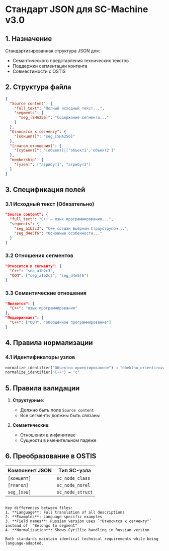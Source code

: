 # Стандарт JSON для SC-Machine v3.0

## 1. Назначение
Стандартизированная структура JSON для:
- Семантического представления технических текстов
- Поддержки сегментации контента
- Совместимости с OSTIS

## 2. Структура файла
```json
{
  "Source content": {
    "full_text": "Полный исходный текст...",
    "segments": {
      "seg_[SHA256]": "Содержание сегмента..."
    }
  },
  "Относится к сегменту": {
    "[концепт]": "seg_[SHA256]"
  },
  "[глагол_отношения]": {
    "[субъект]": "[объект]|['объект1','объект2']"
  },
  "membership": {
    "[узел]": ["атрибут1", "атрибут2"]
  }
}
```

## 3. Спецификация полей

### 3.1 Исходный текст (Обязательно)
```json
"Source content": {
  "full_text": "C++ — язык программирования...",
  "segments": {
    "seg_a1b2c3": "C++ создан Бьёрном Страуструпом...",
    "seg_d4e5f6": "Основные особенности..."
  }
}
```

### 3.2 Отношения сегментов
```json
"Относится к сегменту": {
  "C++": "seg_a1b2c3",
  "ООП": ["seg_a1b2c3", "seg_d4e5f6"]
}
```

### 3.3 Семантические отношения
```json
"Является": {
  "C++": "язык программирования"
},
"Поддерживает": {
  "C++": ["ООП", "обобщённое программирование"]
}
```

## 4. Правила нормализации

### 4.1 Идентификаторы узлов
```python
normalize_identifier("Объектно-ориентированное") → "obektno_orientirovannoe"
normalize_identifier("C++") → "c"
```

## 5. Правила валидации

1. **Структурные**:
   - Должно быть поле `Source content`
   - Все сегменты должны быть связаны

2. **Семантические**:
   - Отношения в инфинитиве
   - Сущности в именительном падеже

## 6. Преобразование в OSTIS

| Компонент JSON       | Тип SC-узла          |
|----------------------|----------------------|
| `[концепт]`          | `sc_node_class`      |
| `[глагол]`           | `sc_node_norel`      |
| `seg_[хэш]`          | `sc_node_struct`     |
```

Key differences between files:
1. **Language**: Full translation of all descriptions
2. **Examples**: Language-specific examples
3. **Field names**: Russian version uses `"Относится к сегменту"` instead of `"Belongs to segment"`
4. **Normalization**: Shows Cyrillic handling in Russian version

Both standards maintain identical technical requirements while being language-adapted.